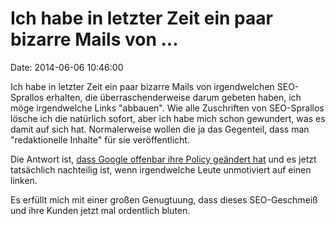 Ich habe in letzter Zeit ein paar bizarre Mails von \...
========================================================

Date: 2014-06-06 10:46:00

Ich habe in letzter Zeit ein paar bizarre Mails von irgendwelchen
SEO-Sprallos erhalten, die überraschenderweise darum gebeten haben, ich
möge irgendwelche Links \"abbauen\". Wie alle Zuschriften von
SEO-Sprallos lösche ich die natürlich sofort, aber ich habe mich schon
gewundert, was es damit auf sich hat. Normalerweise wollen die ja das
Gegenteil, dass man \"redaktionelle Inhalte\" für sie veröffentlicht.

Die Antwort ist, [dass Google offenbar ihre Policy geändert
hat](http://netzwertig.com/2014/05/16/reaktion-auf-suchmaschinen-bestrafung-anfragen-zum-loeschen-von-links-sind-der-neue-kommentarspam/)
und es jetzt tatsächlich nachteilig ist, wenn irgendwelche Leute
unmotiviert auf einen linken.

Es erfüllt mich mit einer großen Genugtuung, dass dieses SEO-Geschmeiß
und ihre Kunden jetzt mal ordentlich bluten.
